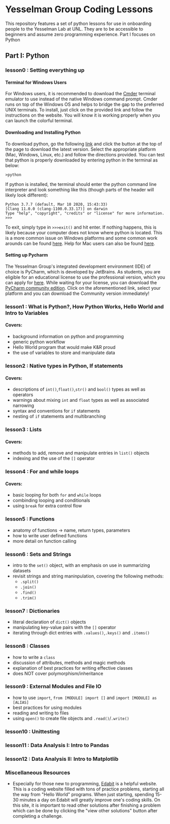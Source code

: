 # Yesselman Group Coding Lessons
This repository features a set of python lessons for use in onboarding people to the Yesselman Lab at UNL. They are to be accessible to beginners and assume zero programming experience. Part I focuses on Python
## **Part I: Python**
### lesson0 : Setting everything up
#### Terminal for Windows Users
For Windows users, it is recommended to download the [Cmder](https://cmder.net/) terminal emulator to use instead of the native Windows command prompt. Cmder runs on top of the Windows OS and helps to bridge the gap to the preferred UNIX terminals. To install, just click on the provided link and follow the instructions on the website. You will know it is working properly when you can launch the colorful terminal.
#### Downloading and Installing Python
To download python, go the following [link](https://www.python.org/downloads/) and click the button at the top of the page to download the latest version. Select the appropriate platform (Mac, Windows, Linux, etc.) and follow the directions provided. You can test that python is properly downloaded by entering python in the terminal as below:

`>python`

If python is installed, the terminal should enter the python command line interpreter and look something like this (though parts of the header will likely look different):

```
Python 3.7.7 (default, Mar 10 2020, 15:43:33)
[Clang 11.0.0 (clang-1100.0.33.17)] on darwin
Type "help", "copyright", "credits" or "license" for more information.
>>> 
```
To exit, simply type in 
`>>>exit()`
and hit enter. If nothing happens, this is likely because your computer does not know where python is located. This is a more common issue on Windows platforms and some common work arounds can be found [here](https://www.pythoncentral.io/add-python-to-path-python-is-not-recognized-as-an-internal-or-external-command/). Help for Mac users can also be found [here](https://docs.python-guide.org/starting/install3/osx/).

#### Setting up Pycharm
The Yesselman Group's integrated development environment (IDE) of choice is PyCharm, which is developed by JetBrains. As students, you are eligible for an educational license to use the professional version, which you can apply for [here](https://www.jetbrains.com/community/education/#students). While waiting for your license, you can download the [PyCharm community edition](https://www.jetbrains.com/pycharm/download/#section=mac). Click on the aforementioned link, select your platform and you can download the Community version immediately!

### lesson1 : What is Python?, How Python Works, Hello World and Intro to Variables
#### Covers:
+ background information on python and programming
+ generic python workflow
+ Hello World program that would make K&R proud
+ the use of variables to store and manipulate data
### lesson2 : Native types in Python, If statements
#### Covers:
+ descriptions of `int()`,`float()`,`str()` and `bool()` types as well as operators
+ warnings about mixing `int` and `float` types as well as associated narrowing
+ syntax and conventions for `if` statements
+ nesting of `if` statements and multibranching
### lesson3 : Lists
#### Covers:
+ methods to add, remove and manipulate entries in `list()` objects
+ indexing and the use of the `[]` operator
### lesson4 : For and while loops
#### Covers:
+ basic looping for both `for` and `while` loops
+ combinding looping and conditionals
+ using `break` for extra control flow
### lesson5 : Functions
+ anatomy of functions -> name, return types, parameters
+ how to write user defined functions
+ more detail on function calling
### lesson6 : Sets and Strings
+ intro to the `set()` object, with an emphasis on use in summarizing datasets
+ revisit strings and string maninpulation, covering the following methods:
	+ `.split()`
	+ `.join()`
	+ `.find()`
	+ `.trim()`
### lesson7 : Dictionaries
+ literal declaration of `dict()` objects 
+ manipulating key-value pairs with the `[]` operator
+ iterating through dict entries with `.values()`,`.keys()` and `.items()`
### lesson8 : Classes
+ how to write a `class`
+ discussion of attributes, methods and magic methods
+ explanation of best practices for writing effective classes
+ does NOT cover polymorphism/inheritance
### lesson9 : External Modules and File IO
+ how to use `import`, `from [MODULE] import []` and `import [MODULE] as [ALIAS]`
+ best practices for using modules 
+ reading and writing to files 
+ using `open()` to create file objects and `.read()`/`.write()`
### lesson10 : Unittesting
### lesson11 : Data Analysis I: Intro to Pandas
### lesson12 : Data Analysis II: Intro to Matplotlib
### Miscellaneous Resources
+ Especially for those new to programming, [Edabit](https://edabit.com) is a helpful website. This is a coding website filled with tons of practice problems, starting all the way from "Hello World" programs. When just starting, spending 15-30 minutes a day on Edabit will greatly improve one's coding skills. On this site, it is important to read other solutions after finishing a problem which can be done by clicking the "view other solutions" button after completing a challenge.
